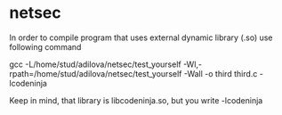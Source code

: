 # netsec


In order to compile program that uses external dynamic library (.so) use following command

gcc -L/home/stud/adilova/netsec/test_yourself -Wl,-rpath=/home/stud/adilova/netsec/test_yourself -Wall -o third third.c -lcodeninja

Keep in mind, that library is libcodeninja.so, but you write -lcodeninja

